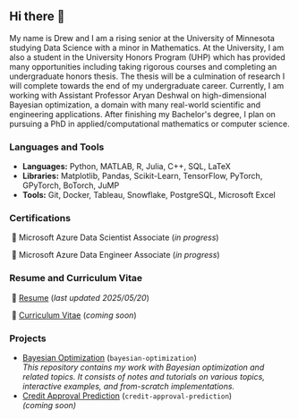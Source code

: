 ## Hi there 👋

My name is Drew and I am a rising senior at the University of Minnesota studying
Data Science with a minor in Mathematics. At the University, I am also a student
in the University Honors Program (UHP) which has provided many opportunities
including taking rigorous courses and completing an undergraduate honors thesis.
The thesis will be a culmination of research I will complete towards the end of
my undergraduate career. Currently, I am working with Assistant Professor Aryan
Deshwal on high-dimensional Bayesian optimization, a domain with many real-world
scientific and engineering applications. After finishing my Bachelor's degree, I
plan on pursuing a PhD in applied/computational mathematics or computer science.

### Languages and Tools
 * **Languages:** Python, MATLAB, R, Julia, C++, SQL, LaTeX
 * **Libraries:** Matplotlib, Pandas, Scikit-Learn, TensorFlow, PyTorch,
   GPyTorch, BoTorch, JuMP
 * **Tools:** Git, Docker, Tableau, Snowflake, PostgreSQL, Microsoft Excel


### Certifications
&nbsp;🏅 Microsoft Azure Data Scientist Associate (_in progress_)

&nbsp;🏅 Microsoft Azure Data Engineer Associate (_in progress_)


### Resume and Curriculum Vitae
&nbsp;📑 [Resume](docs/resume.pdf) (_last updated 2025/05/20_)

&nbsp;📑 [Curriculum Vitae](docs/cv.pdf) (_coming soon_)


### Projects
 * [Bayesian Optimization](https://github.com/drewgjerstad/bayesian-optimization)
   (`bayesian-optimization`)  
   _This repository contains my work with Bayesian optimization and related_
   _topics. It consists of notes and tutorials on various topics, interactive_
   _examples, and from-scratch implementations._
 * [Credit Approval Prediction](https://github.com/drewgjerstad/credit-approval-prediction)
   (`credit-approval-prediction`)  
   _(coming soon)_

<!--
Documentation for "Writing for GitHub Docs" available at [https://docs.github.com/en/contributing/writing-for-github-docs/using-markdown-and-liquid-in-github-docs].
-->
